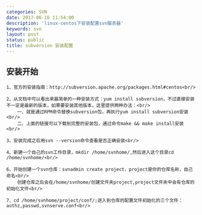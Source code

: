 ```yaml
---
categories: SVN
date: 2017-06-16 11:54:00
description: 'linux-centos下安装配置svn服务器'
keywords: svn
layout: post
status: public
title: subversion 安装配置
---
```


## 安装开始
    1、官方的安装指南：http://subversion.apache.org/packages.html#centos<br/>
    
    2、从文档中可以看出来最简单的一种安装方式：yum install subversion，不过直接安装不一定是最新的版本，如果要安装其他版本，这里提供两种办法：<br/>
        一、就是通过RPM命令替换subversion包，再执行yum install subversion安装<br/>
        二、上面的链接可以下载到完整的安装包，通过命令make && make install安装<br/>
    
    3、安装完成之后用svn --version命令查看是否正确安装<br/>
    
    4、新建一个自己的svn工作目录，mkdir /home/svnhome/,然后进入这个目录cd /home/svnhome/<br/>
    
    6、开始创建一个svn仓库：svnadmin create project，project是你的仓库名称，自己命名<br/>
        创建仓库之后会在/home/svnhome/创建文件夹project,project文件夹中会有仓库的初始化文件<br/>
        
    7、cd /home/svnhome/project/conf/;进入到仓库的配置文件初始化的三个文件：authz,passwd,svnserve.conf<br/>
    
    
    

